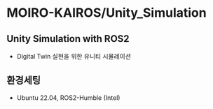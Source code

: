 # MOIRO-KAIROS/Unity_Simulation

## Unity Simulation with ROS2
- Digital Twin 실현을 위한 유니티 시뮬레이션

## 환경세팅
- Ubuntu 22.04, ROS2-Humble (Intel)
